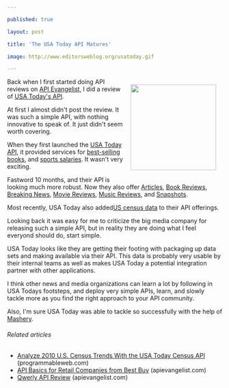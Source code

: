 ---
published: true
layout: post
title: 'The USA Today API Matures'
image: http://www.editorsweblog.org/usatoday.gif
---

<a title="USA Today API" href="http://developer.usatoday.com/"><img style="padding: 15px;" src="http://www.editorsweblog.org/usatoday.gif" alt="" width="200" align="right" /></a>Back when I first started doing API reviews on <a title="API Evangelist" href="http://www.apievangelist.com">API Evangelist</a>, I did a review of <a title="USA Todays first release of their API" href="http://blog.apievangelist.com/2010/10/27/usa-today-api-review/">USA Today's API</a>.<p>
At first I almost didn't post the review.  It was such a simple API, with nothing innovative to speak of.  It just didn't seem worth covering.<p>
When they first launched the <a title="USA Today API" href="http://developer.usatoday.com/">USA Today API</a>, it provided services for <a title="best-selling books" href="http://developer.usatoday.com/docs/read/bestselling_books">best-selling books</a>, and <a title="Sports Salaries" href="http://developer.usatoday.com/docs/read/salaries">sports salaries</a>.  It wasn't very exciting.<p>
Fastword 10 months, and their API is looking much more robust.  Now they also offer <a title="Articles" href="http://developer.usatoday.com/docs/read/articles">Articles</a>, <a title="Book Reviews" href="http://developer.usatoday.com/docs/read/book_reviews">Book Reviews</a>, <a title="Breaking News" href="http://developer.usatoday.com/docs/read/Breaking_News">Breaking News</a>, <a title="Movie Reviews" href="http://developer.usatoday.com/docs/read/movie_reviews">Movie Reviews</a>, <a title="Music Reviews" href="http://developer.usatoday.com/docs/read/music_reviews">Music Reviews</a>, and <a title="Snapshots" href="http://developer.usatoday.com/docs/read/snapshots">Snapshots</a>.<p>
Most recently, USA Today also added<a title="US Census Data" href="http://developer.usatoday.com/docs/read/Census">US census data</a> to their API offerings.<p>
Looking back it was easy for me to criticize the big media company for releasing such a simple API, but in reality they are doing what I feel everyond should do, start simple.<p>
USA Today looks like they are getting their footing with packaging up data sets and making available via their API.  This data is probably very usable by their internal teams as well as makes USA Today a potential integration partner with other applications.<p>
I think other news and media organizations can learn a lot by following in USA Todays footsteps, and deploy very simple APIs, learn, and slowly tackle more as you find the right approach to your API community.<p>
Also, I'm sure USA Today was able to tackle so successfully with the help of <a title="Mashery" href="http://www.mashery.com">Mashery</a>.
<h6 class="zemanta-related-title" style="font-size: 1em;">Related articles</h6>
<ul class="zemanta-article-ul">
	<li class="zemanta-article-ul-li"><a href="http://blog.programmableweb.com/2011/06/09/analyze-2010-u-s-census-trends-with-the-usa-today-census-api/">Analyze 2010 U.S. Census Trends With the USA Today Census API</a> (programmableweb.com)</li>
	<li class="zemanta-article-ul-li"><a href="http://blog.apievangelist.com/2011/06/03/api-basics-for-retail-companies-from-best-buy/">API Basics for Retail Companies from Best Buy</a> (apievangelist.com)</li>
	<li class="zemanta-article-ul-li"><a href="http://blog.apievangelist.com/2011/05/29/qwerly-api-review/">Qwerly API Review</a> (apievangelist.com)</li>
</ul>


